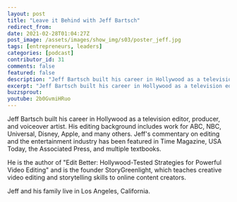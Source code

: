 ```yaml
---
layout: post
title: "Leave it Behind with Jeff Bartsch"
redirect_from:
date: 2021-02-28T01:04:27Z
post_image: /assets/images/show_img/s03/poster_jeff.jpg
tags: [entrepreneurs, leaders]
categories: [podcast]
contributor_id: 31
comments: false
featured: false
description: "Jeff Bartsch built his career in Hollywood as a television editor, producer, and voiceover artist. His editing background includes work for ABC, NBC, Universal, Disney, Apple, and many others. "
excerpt: "Jeff Bartsch built his career in Hollywood as a television editor, producer, and voiceover artist. His editing background includes work for ABC, NBC, Universal, Disney, Apple, and many others. "
buzzsprout: 
youtube: 2b0GvmiHRuo
---
```

Jeff Bartsch built his career in Hollywood as a television editor, producer, and voiceover artist. His editing background includes work for ABC, NBC, Universal, Disney, Apple, and many others. Jeff's commentary on editing and the entertainment industry has been featured in Time Magazine, USA Today, the Associated Press, and multiple textbooks.

He is the author of "Edit Better: Hollywood-Tested Strategies for Powerful Video Editing" and is the founder StoryGreenlight, which teaches creative video editing and storytelling skills to online content creators.

Jeff and his family live in Los Angeles, California.
